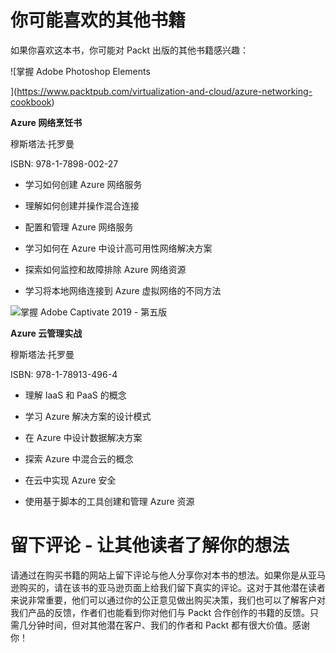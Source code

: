 # 你可能喜欢的其他书籍

如果你喜欢这本书，你可能对 Packt 出版的其他书籍感兴趣：

![掌握 Adobe Photoshop Elements

](https://www.packtpub.com/virtualization-and-cloud/azure-networking-cookbook)

**Azure 网络烹饪书**

穆斯塔法·托罗曼

ISBN: 978-1-7898-002-27

+   学习如何创建 Azure 网络服务

+   理解如何创建并操作混合连接

+   配置和管理 Azure 网络服务

+   学习如何在 Azure 中设计高可用性网络解决方案

+   探索如何监控和故障排除 Azure 网络资源

+   学习将本地网络连接到 Azure 虚拟网络的不同方法

![掌握 Adobe Captivate 2019 - 第五版](https://www.packtpub.com/virtualization-and-cloud/hands-cloud-administration-azure)

**Azure 云管理实战**

穆斯塔法·托罗曼

ISBN: 978-1-78913-496-4

+   理解 IaaS 和 PaaS 的概念

+   学习 Azure 解决方案的设计模式

+   在 Azure 中设计数据解决方案

+   探索 Azure 中混合云的概念

+   在云中实现 Azure 安全

+   使用基于脚本的工具创建和管理 Azure 资源

# 留下评论 - 让其他读者了解你的想法

请通过在购买书籍的网站上留下评论与他人分享你对本书的想法。如果你是从亚马逊购买的，请在该书的亚马逊页面上给我们留下真实的评论。这对于其他潜在读者来说非常重要，他们可以通过你的公正意见做出购买决策，我们也可以了解客户对我们产品的反馈，作者们也能看到你对他们与 Packt 合作创作的书籍的反馈。只需几分钟时间，但对其他潜在客户、我们的作者和 Packt 都有很大价值。感谢你！
